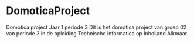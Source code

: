 # DomoticaProject
Domotica project Jaar 1 periode 3
Dit is het domotica project van groep 02 van periode 3 in de opleiding Technische Informatica op Inholland Alkmaar.

